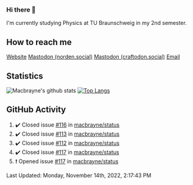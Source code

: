 ### Hi there 👋
I'm currently studying Physics at TU Braunschweig in my 2nd semester.

## How to reach me
[Website](https://florentin-schleuss.de)
<a rel="me" href="https://norden.social/@florentin">Mastodon (norden.social)</a>
<a rel="me" href="https://craftodon.social/@frodolon">Mastodon (craftodon.social)</a>
[Email](mailto:hello@macbrayne.de)

## Statistics
![Macbrayne's github stats](https://github-readme-stats.vercel.app/api?username=macbrayne&count_private=true&show_icons=true&hide_rank=true&custom_title=macbrayne's%20GitHub%20Stats)
[![Top Langs](https://github-readme-stats.vercel.app/api/top-langs/?username=macbrayne&exclude_repo=liftron&layout=compact)](https://github.com/anuraghazra/github-readme-stats)
## GitHub Activity

<!--RECENT_ACTIVITY:start-->
1. ✔️ Closed issue [#116](https://github.com/macbrayne/status/issues/116) in [macbrayne/status](https://github.com/macbrayne/status)
2. ✔️ Closed issue [#113](https://github.com/macbrayne/status/issues/113) in [macbrayne/status](https://github.com/macbrayne/status)
3. ✔️ Closed issue [#112](https://github.com/macbrayne/status/issues/112) in [macbrayne/status](https://github.com/macbrayne/status)
4. ✔️ Closed issue [#117](https://github.com/macbrayne/status/issues/117) in [macbrayne/status](https://github.com/macbrayne/status)
5. ❗️ Opened issue [#117](https://github.com/macbrayne/status/issues/117) in [macbrayne/status](https://github.com/macbrayne/status)
<!--RECENT_ACTIVITY:end-->

<!--RECENT_ACTIVITY:last_update-->
Last Updated: Monday, November 14th, 2022, 2:17:43 PM
<!--RECENT_ACTIVITY:last_update_end-->


<!--
**macbrayne/macbrayne** is a ✨ _special_ ✨ repository because its `README.md` (this file) appears on your GitHub profile.

Here are some ideas to get you started:

- 🔭 I’m currently working on ...
- 🌱 I’m currently learning ...
- 👯 I’m looking to collaborate on ...
- 🤔 I’m looking for help with ...
- 💬 Ask me about ...
- 📫 How to reach me: ...
- 😄 Pronouns: ...
- ⚡ Fun fact: ...
-->
